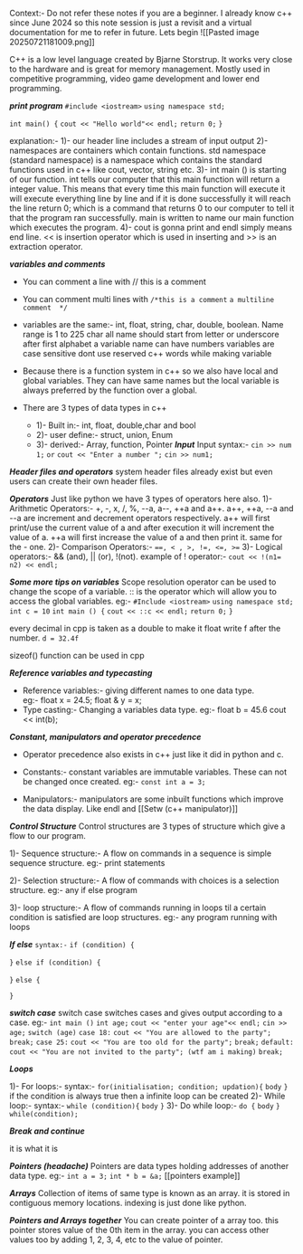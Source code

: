 Context:- Do not refer these notes if you are a beginner.  I already know c++ since June 2024 so this note session is just a revisit and a virtual documentation for me to refer in future. 
Lets begin
![[Pasted image 20250721181009.png]]

C++ is a low level language created by Bjarne Storstrup. It works very close to the hardware and is great for memory management. Mostly used in competitive programming, video game development and lower end programming. 

***print program***
`#include <iostream>`
`using namespace std;`

`int main() {`
	`cout << "Hello world"<< endl;`
	`return 0;`
`}`

explanation:- 1)- our header line includes a stream of input output 
2)- namespaces are containers which contain functions. std namespace (standard namespace) is a namespace which contains the standard functions used in c++ like cout, vector, string etc.
3)- int main () is starting of our function. int tells our computer that this main function will return a integer value. This means that every time this main function will execute it will execute everything line by line and if it is done successfully it will reach the line return 0; which is a command that returns 0 to our computer to tell it that the program ran successfully. main is written to name our main function which executes the program. 
4)- cout is gonna print and endl simply means end line.  << is insertion operator which is used in inserting and >> is an extraction operator. 

***variables and comments***

- You can comment a line with // this is a comment 
- You can comment multi lines with `/*this is a comment` 
	`a multiline comment  */`

- variables are the same:- 
	int, float, string, char, double, boolean. 
	Name range is 1 to 225 char
	all name should start from letter or underscore
	after first alphabet a variable name can have numbers
	variables are case sensitive
	dont use reserved c++ words while making variable

- Because there is a function system in c++ so we also have local and global variables. They can have same names but the local variable is always preferred by the function over a global. 
- There are 3 types of data types in c++ 
	- 1)- Built in:- int, float, double,char and bool
	- 2)- user define:- struct, union, Enum
	- 3)- derived:- Array, function, Pointer
***Input***
Input syntax:- 
	`cin >> num 1;`
	`or` 
	`cout << "Enter a number ";`
	`cin >> num1;`

***Header files and operators***
system header files already exist but even users can create their own header files. 

***Operators***
Just like python we have 3 types of operators here also.
	1)- Arithmetic Operators:- +, -,  x, /, %, --a, a--, ++a and a++.
		a++, ++a, --a and --a are increment and decrement operators respectively. 
		a++ will first print/use the current value of a and after execution it will increment the value of a. ++a will first increase the value of a and then print it. same for the - one.
	2)- Comparison Operators:- `==, < , >, !=, <=, >=`
	3)- Logical operators:- && (and), || (or), !(not).
		example of ! operator:- 
				`cout << !(n1= n2) << endl;`

***Some more tips on variables***
Scope resolution operator can be used to change the scope of a variable. :: is the operator which will allow you to access the global variables. 
eg:- 
`#Include <iostream>`
`using namespace std;`
`int c = 10`
`int main () {`
`cout << ::c << endl;`
`return 0;`
`}`

every decimal in cpp is taken as a double to make it float write f after the number.
`d = 32.4f`

sizeof() function can be used in cpp


***Reference variables and typecasting***
- Reference variables:- giving different names to one data type.  
	 eg:- float x = 24.5;
		float & y = x;
- Type casting:- Changing a variables data type. 
		eg:- float b = 45.6
			cout << int(b); 

***Constant, manipulators and operator precedence***
- Operator precedence also exists in c++ just like it did in python and c.

- Constants:- constant variables are immutable variables. These can not be changed once created. eg:- `const int a = 3;`

- Manipulators:- manipulators are some inbuilt functions which improve the data display. Like endl and [[Setw (c++ manipulator)]]

***Control Structure***
Control structures are 3 types of structure which give a flow to our program. 

1)- Sequence structure:- A flow on commands in a sequence is simple sequence structure. 
eg:- print statements

2)-  Selection structure:- A flow of commands with choices is a selection structure. 
eg:- any if else program

3)- loop structure:- A flow of commands running in loops til a certain condition is satisfied are loop structures.
eg:- any program running with loops

***If else***
`syntax:-` 
`if (condition) {`

`}`
`else if (condition) {`

`}`
`else {`

`}`

***switch case***
switch case switches cases and gives output according to a case. 
eg:-
	`int main ()` 
	`int age;`
	`cout << "enter your age"<< endl;`
	`cin >> age;`
	`switch (age)`
		`case 18:`
			`cout << "You are allowed to the party";`
			`break;`
		`case 25:`
			`cout << "You are too old for the party";`
			`break;`
		`default:`
			`cout << "You are not invited to the party"; (wtf am i making)`
			`break;`
		
		

***Loops***

1)- For loops:- 
	syntax:- 
	`for(initialisation; condition; updation){`
		`body`
	`}`
	if the condition is always true then a infinite loop can be created
2)- While loop:-
	syntax:-
		`while (condition){`
			`body`
		`}`
3)- Do while loop:-
	`do {`
		`body`
	`} while(condition);`

***Break and continue***

it is what it is

***Pointers (headache)***
Pointers are data types holding addresses of another data type. 
eg:- 
`int a = 3;`
`int * b = &a;`
[[pointers example]]

***Arrays***
Collection of items of same type is known as an array. it is stored in contiguous memory locations. indexing is just done like python.

***Pointers and Arrays together***
You can create pointer of a array too. this pointer stores value of the 0th item in the array. you can access other values too by adding 1, 2, 3, 4, etc to the value of pointer. 



